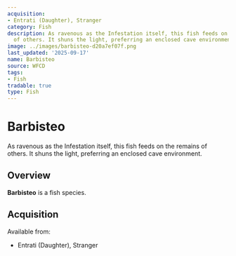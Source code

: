 ```yaml
---
acquisition:
- Entrati (Daughter), Stranger
category: Fish
description: As ravenous as the Infestation itself, this fish feeds on the remains
  of others. It shuns the light, preferring an enclosed cave environment.
image: ../images/barbisteo-d20a7ef07f.png
last_updated: '2025-09-17'
name: Barbisteo
source: WFCD
tags:
- Fish
tradable: true
type: Fish
---
```


# Barbisteo

As ravenous as the Infestation itself, this fish feeds on the remains of others. It shuns the light, preferring an enclosed cave environment.

## Overview

**Barbisteo** is a fish species.

## Acquisition

Available from:
- Entrati (Daughter), Stranger

